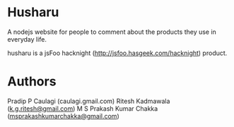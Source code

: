 Husharu
=======

A nodejs website for people to comment about the products they use
in everyday life.

husharu is a jsFoo hacknight (http://jsfoo.hasgeek.com/hacknight) product.

Authors
=======

Pradip P Caulagi (caulagi.gmail.com)
Ritesh Kadmawala (k.g.ritesh@gmail.com)
M S Prakash Kumar Chakka (msprakashkumarchakka@gmail.com)
